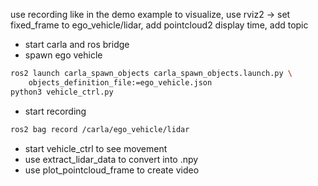 use recording like in the demo example
to visualize, use rviz2 -> set fixed_frame to ego_vehicle/lidar, add pointcloud2 display time, add topic
* start carla and ros bridge
* spawn ego vehicle
```zsh
ros2 launch carla_spawn_objects carla_spawn_objects.launch.py \
    objects_definition_file:=ego_vehicle.json
python3 vehicle_ctrl.py
```
* start recording
```zsh
ros2 bag record /carla/ego_vehicle/lidar
```

* start vehicle_ctrl to see movement
* use extract_lidar_data to convert into .npy
* use plot_pointcloud_frame to create video